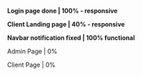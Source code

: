 **Login page done | 100% - responsive**

**Client Landing page | 40% - responsive**

**Navbar notification fixed | 100% functional**

Admin Page | 0% 

Client Page | 0%
